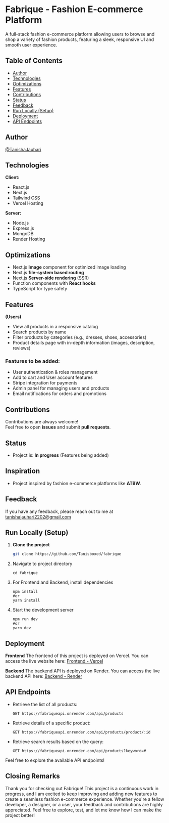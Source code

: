 # Fabrique - Fashion E-commerce Platform
A full-stack fashion e-commerce platform allowing users to browse and shop a variety of fashion products, featuring a sleek, responsive UI and smooth user experience.

## Table of Contents

- [Author](#author)
- [Technologies](#technologies)
- [Optimizations](#Optimizations)
- [Features](#features)
- [Contributions](#contributions)
- [Status](#status)
- [Feedback](#feedback)
- [Run Locally (Setup)](#run-locally-setup)
- [Deployment](#deployment)
- [API Endpoints](#api-endpoints)

## Author
[@TanishaJauhari](https://github.com/Tanisboxed)

## Technologies
**Client:**
- React.js
- Next.js
- Tailwind CSS
- Vercel Hosting

**Server:**
- Node.js
- Express.js
- MongoDB 
- Render Hosting

## Optimizations

- Next.js **Image** component for optimized image loading
- Next.js **file-system based routing**
- Next.js **Server-side rendering** (SSR)
- Function components with **React hooks**
- TypeScript for type safety

## Features

**(Users)**  
- View all products in a responsive catalog
- Search products by name
- Filter products by categories (e.g., dresses, shoes, accessories)
- Product details page with in-depth information (images, description, reviews)

### Features to be added:
- User authentication & roles management
- Add to cart and User account features
- Stripe integration for payments
- Admin panel for managing users and products
- Email notifications for orders and promotions


## Contributions
Contributions are always welcome!  
Feel free to open **issues** and submit **pull requests**.


## Status
- Project is: **In progress** (Features being added)


## Inspiration
- Project inspired by fashion e-commerce platforms like **ATBW**.

## Feedback
If you have any feedback, please reach out to me at tanishajauhari2202@gmail.com

## Run Locally (Setup)

1. **Clone the project**
   ```bash
   git clone https://github.com/Tanisboxed/fabrique
   ```
2. Navigate to project directory
   ```
   cd fabrique
   ```
3. For Frontend and Backend, install dependencies
   ```
   npm install
   #or
   yarn install
   ```
4. Start the development server
   ```
   npm run dev
   #or
   yarn dev
   ```

## Deployment 

**Frontend**
The frontend of this project is deployed on Vercel. 
You can access the live website here: [Frontend - Vercel](https://fabrique-tau.vercel.app)

**Backend**
The backend API is deployed on Render. 
You can access the live backend API here: [Backend - Render](https://fabriqueapi.onrender.com)

## API Endpoints
- Retrieve the list of all products:
  ```https
  GET https://fabriqueapi.onrender.com/api/products
  ```
- Retrieve details of a specific product:
  ```https
  GET https://fabriqueapi.onrender.com/api/products/product/:id
  ```
- Retrieve search results based on the query:
  ```https
  GET https://fabriqueapi.onrender.com/api/products?keyword=#
  ```
  
Feel free to explore the available API endpoints!

## Closing Remarks
Thank you for checking out Fabrique! This project is a continuous work in progress, and I am excited to keep improving and adding new features to 
create a seamless fashion e-commerce experience. Whether you're a fellow developer, a designer, or a user, your feedback and contributions are 
highly appreciated. Feel free to explore, test, and let me know how I can make the project better!

